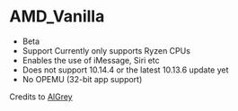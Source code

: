 # AMD_Vanilla


 - Beta 
 - Support Currently only supports Ryzen CPUs
 - Enables the use of iMessage, Siri etc
 - Does not support 10.14.4 or the latest 10.13.6 update yet
 - No OPEMU (32-bit app support)

Credits to [AlGrey](https://github.com/AlGreyy)
